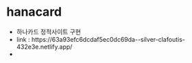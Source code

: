 # hanacard
<ul>
 <li>하나카드 정적사이트 구현</li>
 <li>link : https://63a93efc6dcdaf5ec0dc69da--silver-clafoutis-432e3e.netlify.app/</li>
 <li><a src="[img/하나카드.jpeg](https://github.com/JYuRan/hanacard/blob/main/img/%ED%95%98%EB%82%98%EC%B9%B4%EB%93%9C.jpeg?raw=true)" ></li>
</ul>

